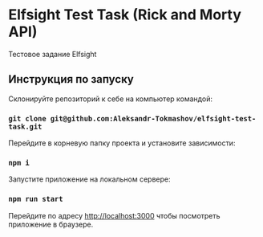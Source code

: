 # Elfsight Test Task (Rick and Morty API)
Тестовое задание Elfsight
## Инструкция по запуску
Склонируйте репозиторий к себе на компьютер командой:
### `git clone git@github.com:Aleksandr-Tokmashov/elfsight-test-task.git`

Перейдите в корневую папку проекта и установите зависимости:
### `npm i`

Запустите приложение на локальном сервере:
### `npm run start`

Перейдите по адресу [http://localhost:3000](http://localhost:3000) чтобы посмотреть приложение в браузере.
